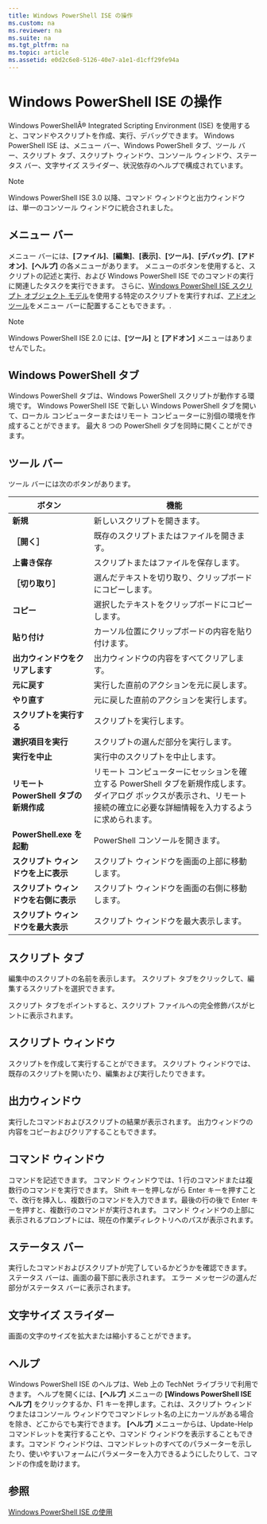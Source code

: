 ```yaml
---
title: Windows PowerShell ISE の操作
ms.custom: na
ms.reviewer: na
ms.suite: na
ms.tgt_pltfrm: na
ms.topic: article
ms.assetid: e0d2c6e8-5126-40e7-a1e1-d1cff29fe94a
---
```

# Windows PowerShell ISE の操作
Windows PowerShellÂ® Integrated Scripting Environment (ISE) を使用すると、コマンドやスクリプトを作成、実行、デバッグできます。 Windows PowerShell ISE は、メニュー バー、Windows PowerShell タブ、ツール バー、スクリプト タブ、スクリプト ウィンドウ、コンソール ウィンドウ、ステータス バー、文字サイズ スライダー、状況依存のヘルプで構成されています。

> [!NOTE]
> Windows PowerShell ISE 3.0 以降、コマンド ウィンドウと出力ウィンドウは、単一のコンソール ウィンドウに統合されました。

## メニュー バー
メニュー バーには、**[ファイル]**、**[編集]**、**[表示]**、**[ツール]**、**[デバッグ]**、**[アドオン]**、**[ヘルプ]** の各メニューがあります。 メニューのボタンを使用すると、スクリプトの記述と実行、および Windows PowerShell ISE でのコマンドの実行に関連したタスクを実行できます。 さらに、[Windows PowerShell ISE スクリプト オブジェクト モデル](../../core-powershell/ise/The-Windows-PowerShell-ISE-Scripting-Object-Model.md)を使用する特定のスクリプトを実行すれば、[アドオン ツール](../../core-powershell/ise/The-ISEAddOnTool-Object.md)をメニュー バーに配置することもできます。.

> [!NOTE]
> Windows PowerShell ISE 2.0 には、**[ツール]** と **[アドオン]** メニューはありませんでした。

## Windows PowerShell タブ
Windows PowerShell タブは、Windows PowerShell スクリプトが動作する環境です。 Windows PowerShell ISE で新しい Windows PowerShell タブを開いて、ローカル コンピューターまたはリモート コンピューターに別個の環境を作成することができます。 最大 8 つの PowerShell タブを同時に開くことができます。

## ツール バー
ツール バーには次のボタンがあります。

|ボタン|機能|
|----------|------------|
|**新規**|新しいスクリプトを開きます。|
|**［開く］**|既存のスクリプトまたはファイルを開きます。|
|**上書き保存**|スクリプトまたはファイルを保存します。|
|**［切り取り］**|選んだテキストを切り取り、クリップボードにコピーします。|
|**コピー**|選択したテキストをクリップボードにコピーします。|
|**貼り付け**|カーソル位置にクリップボードの内容を貼り付けます。|
|**出力ウィンドウをクリアします**|出力ウィンドウの内容をすべてクリアします。|
|**元に戻す**|実行した直前のアクションを元に戻します。|
|**やり直す**|元に戻した直前のアクションを実行します。|
|**スクリプトを実行する**|スクリプトを実行します。|
|**選択項目を実行**|スクリプトの選んだ部分を実行します。|
|**実行を中止**|実行中のスクリプトを中止します。|
|**リモート PowerShell タブの新規作成**|リモート コンピューターにセッションを確立する PowerShell タブを新規作成します。 ダイアログ ボックスが表示され、リモート接続の確立に必要な詳細情報を入力するように求められます。|
|**PowerShell.exe を起動**|PowerShell コンソールを開きます。|
|**スクリプト ウィンドウを上に表示**|スクリプト ウィンドウを画面の上部に移動します。|
|**スクリプト ウィンドウを右側に表示**|スクリプト ウィンドウを画面の右側に移動します。|
|**スクリプト ウィンドウを最大表示**|スクリプト ウィンドウを最大表示します。|

## スクリプト タブ
編集中のスクリプトの名前を表示します。 スクリプト タブをクリックして、編集するスクリプトを選択できます。

スクリプト タブをポイントすると、スクリプト ファイルへの完全修飾パスがヒントに表示されます。

## スクリプト ウィンドウ
スクリプトを作成して実行することができます。 スクリプト ウィンドウでは、既存のスクリプトを開いたり、編集および実行したりできます。

## 出力ウィンドウ
実行したコマンドおよびスクリプトの結果が表示されます。 出力ウィンドウの内容をコピーおよびクリアすることもできます。

## コマンド ウィンドウ
コマンドを記述できます。 コマンド ウィンドウでは、1 行のコマンドまたは複数行のコマンドを実行できます。 Shift キーを押しながら Enter キーを押すことで、改行を挿入し、複数行のコマンドを入力できます。最後の行の後で Enter キーを押すと、複数行のコマンドが実行されます。 コマンド ウィンドウの上部に表示されるプロンプトには、現在の作業ディレクトリへのパスが表示されます。

## ステータス バー
実行したコマンドおよびスクリプトが完了しているかどうかを確認できます。 ステータス バーは、画面の最下部に表示されます。 エラー メッセージの選んだ部分がステータス バーに表示されます。

## 文字サイズ スライダー
画面の文字のサイズを拡大または縮小することができます。

## ヘルプ
Windows PowerShell ISE のヘルプは、Web 上の TechNet ライブラリで利用できます。 ヘルプを開くには、**[ヘルプ]** メニューの **[Windows PowerShell ISE ヘルプ]** をクリックするか、F1 キーを押します。これは、スクリプト ウィンドウまたはコンソール ウィンドウでコマンドレット名の上にカーソルがある場合を除き、どこからでも実行できます。 **[ヘルプ]** メニューからは、Update-Help コマンドレットを実行することや、コマンド ウィンドウを表示することもできます。コマンド ウィンドウは、コマンドレットのすべてのパラメーターを示したり、使いやすいフォームにパラメーターを入力できるようにしたりして、コマンドの作成を助けます。

## 参照
[Windows PowerShell ISE の使用](../../core-powershell/ise/Using-the-Windows-PowerShell-ISE.md)


<!--HONumber=May16_HO2-->


